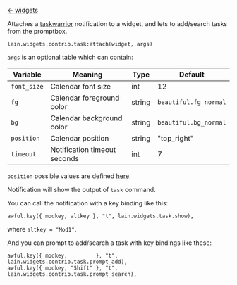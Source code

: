 [<- widgets](https://github.com/copycat-killer/lain/wiki/Widgets)

Attaches a [taskwarrior](http://taskwarrior.org/projects/show/taskwarrior) notification to a widget, and lets to add/search tasks from the promptbox.

    lain.widgets.contrib.task:attach(widget, args)

`args` is an optional table which can contain:

Variable | Meaning | Type | Default
--- | --- | --- | ---
`font_size` | Calendar font size | int | 12
`fg` | Calendar foreground color | string | `beautiful.fg_normal`
`bg` | Calendar background color | string | `beautiful.bg_normal`
`position` | Calendar position | string | "top_right"
`timeout` | Notification timeout seconds | int | 7

`position` possible values are defined [here](http://awesome.naquadah.org/doc/api/modules/naughty.html#notify).

Notification will show the output of `task` command.

You can call the notification with a key binding like this:

    awful.key({ modkey, altkey }, "t", lain.widgets.task.show),

where ``altkey = "Mod1"``.

And you can prompt to add/search a task with key bindings like these:

    awful.key({ modkey,         }, "t", lain.widgets.contrib.task.prompt_add),
    awful.key({ modkey, "Shift" }, "t", lain.widgets.contrib.task.prompt_search),
